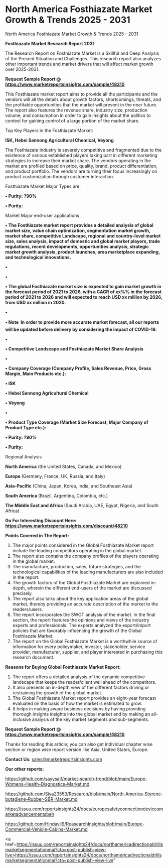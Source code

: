 # North America Fosthiazate Market Growth & Trends 2025 - 2031
North America Fosthiazate Market Growth & Trends 2025 - 2031

<strong>Fosthiazate Market Research Report 2031</strong>

The Research Report on Fosthiazate Market is a Skillful and Deep Analysis of the Present Situation and Challenges. This research report also analyzes other important trends and market drivers that will affect market growth over 2025-2031.

<strong>Request Sample Report @ <a href=https://www.marketreportsinsights.com/sample/48210>https://www.marketreportsinsights.com/sample/48210</a></strong>

This Fosthiazate market report aims to provide all the participants and the vendors will all the details about growth factors, shortcomings, threats, and the profitable opportunities that the market will present in the near future. The report also features the revenue share, industry size, production volume, and consumption in order to gain insights about the politics to contest for gaining control of a large portion of the market share.

Top Key Players in the Fosthiazate Market:

<strong>ISK, Hebei Sannong Agricultural Chemical, Veyong</strong>

The Fosthiazate Industry is severely competitive and fragmented due to the existence of various established players taking part in different marketing strategies to increase their market share. The vendors operating in the market are profiled based on price, quality, brand, product differentiation, and product portfolio. The vendors are turning their focus increasingly on product customization through customer interaction.

Fosthiazate Market Major Types are:

<strong>•  Purity: ?90%

•  Purity:</strong>

Market Major end-user applications :

<strong>•  The Fosthiazate market report provides a detailed analysis of global market size, value chain optimization, segmentation market growth, market share, competitive Landscape, regional and country-level market size, sales analysis, impact of domestic and global market players, trade regulations, recent developments, opportunities analysis, strategic market growth analysis, product launches, area marketplace expanding, and technological innovations.

•  

•  

•  The global Fosthiazate market size is expected to gain market growth in the forecast period of 2021 to 2026, with a CAGR of xx%% in the forecast period of 2021 to 2026 and will expected to reach USD xx million by 2026, from USD xx million in 2020.

•  

•  Note  In order to provide more accurate market forecast, all our reports will be updated before delivery by considering the impact of COVID-19.

•  

•  Competitive Landscape and Fosthiazate Market Share Analysis

•  

•  Company Coverage (Company Profile, Sales Revenue, Price, Gross Margin, Main Products etc.): 

•  ISK

•  Hebei Sannong Agricultural Chemical

•  Veyong

•  

•  Product Type Coverage (Market Size  Forecast, Major Company of Product Type etc.):

•  Purity: ?90%

•  Purity:</strong>

Regional Analysis

</u><strong><b>North America</b></strong> (the United States, Canada, and Mexico)

<strong><b>Europe </b></strong>(Germany, France, UK, Russia, and Italy)

<strong><b>Asia-Pacific</b></strong> (China, Japan, Korea, India, and Southeast Asia)

<strong><b>South America</b></strong> (Brazil, Argentina, Colombia, etc.)

<strong><b>The Middle East and Africa</b></strong> (Saudi Arabia, UAE, Egypt, Nigeria, and South Africa)

<strong>Go For Interesting Discount Here: <a href=https://www.marketreportsinsights.com/discount/48210>https://www.marketreportsinsights.com/discount/48210</a></strong>

<strong>Points Covered in The Report:</strong>
<ol>
  <li>The major points considered in the Global Fosthiazate Market report include the leading competitors operating in the global market.</li>
  <li>The report also contains the company profiles of the players operating in the global market.</li>
  <li>The manufacture, production, sales, future strategies, and the technological capabilities of the leading manufacturers are also included in the report.</li>
  <li>The growth factors of the Global Fosthiazate Market are explained in-depth, wherein the different end-users of the market are discussed precisely.</li>
  <li>The report also talks about the key application areas of the global market, thereby providing an accurate description of the market to the readers/users.</li>
  <li>The report incorporates the SWOT analysis of the market. In the final section, the report features the opinions and views of the industry experts and professionals. The experts analyzed the export/import policies that are favorably influencing the growth of the Global Fosthiazate Market.</li>
  <li>The report on the Global Fosthiazate Market is a worthwhile source of information for every policymaker, investor, stakeholder, service provider, manufacturer, supplier, and player interested in purchasing this research document.</li>
</ol>
<strong>Reasons for Buying Global Fosthiazate Market Report:</strong>

<ol>
  <li>The report offers a detailed analysis of the dynamic competitive landscape that keeps the reader/client well ahead of the competitors.</li>
  <li>It also presents an in-depth view of the different factors driving or restraining the growth of the global market.</li>
  <li>The Global Fosthiazate Market report provides an eight-year forecast evaluated on the basis of how the market is estimated to grow.</li>
  <li>It helps in making aware business decisions by having providing thorough insights insights into the global market and by making an all-inclusive analysis of the key market segments and sub-segments.</li>
</ol>
<strong>Request Sample Report @ <a href=https://www.marketreportsinsights.com/sample/48210>https://www.marketreportsinsights.com/sample/48210</a></strong>


Thanks for reading this article; you can also get individual chapter wise section or region wise report version like Asia, United States, Europe.

<strong>Contact Us:</strong>
sales@marketreportsinsights.com

<strong>Our other reports:</strong>

<a href=https://github.com/sayysaif/market-search-trend/blob/main/Europe-Womens-Health-Diagnostics-Market.md>https://github.com/sayysaif/market-search-trend/blob/main/Europe-Womens-Health-Diagnostics-Market.md</a>

<a href=https://github.com/Siya23553/Research/blob/main/North-America-Styrene-butadiene-Rubber-SBR-Market.md>https://github.com/Siya23553/Research/blob/main/North-America-Styrene-butadiene-Rubber-SBR-Market.md</a>

<a href=https://issuu.com/reportsinsights24/docs/europesafetyconnectiondevicesmarketadvancementsbeh>https://issuu.com/reportsinsights24/docs/europesafetyconnectiondevicesmarketadvancementsbeh</a>

<a href=https://github.com/Hindavii9/ReasearchInsights/blob/main/Europe-Commercial-Vehicle-Cabins-Market.md>https://github.com/Hindavii9/ReasearchInsights/blob/main/Europe-Commercial-Vehicle-Cabins-Market.md</a>

<a href=https://issuu.com/reportsinsights24/docs/northamericadirectionaldrillsmarketsegmentationmai?cta=post-publish-view-live>https://issuu.com/reportsinsights24/docs/northamericadirectionaldrillsmarketsegmentationmai?cta=post-publish-view-live</a>"
